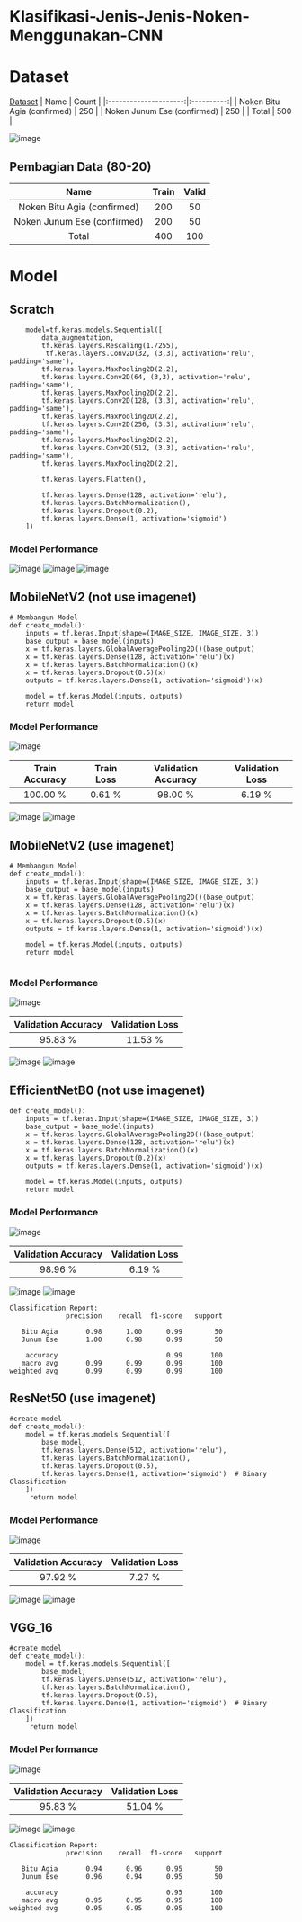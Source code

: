 # Klasifikasi-Jenis-Jenis-Noken-Menggunakan-CNN

# Dataset
[Dataset](https://drive.google.com/drive/folders/19FPHauhooLXQnMlZcdCVmxkgDTHBe6M1?usp=sharing)
|          Name         | Count |
|:---------------------:|:----------:|
|  Noken Bitu Agia (confirmed)  |  250  |
|  Noken Junum Ese (confirmed)  |  250  |
|   Total    |  500  |

![image](https://github.com/user-attachments/assets/730b36c0-59e2-4347-83f7-7ceefc285442)

## Pembagian Data (80-20)

|          Name         | Train | Valid |
|:---------------------:|:----------:|:----------:|
|  Noken Bitu Agia (confirmed)  |  200  |  50  |
|  Noken Junum Ese (confirmed)  |  200  |  50  |
|   Total    |  400  |  100  |

# Model
## Scratch
```
    model=tf.keras.models.Sequential([
        data_augmentation,
        tf.keras.layers.Rescaling(1./255),
         tf.keras.layers.Conv2D(32, (3,3), activation='relu', padding='same'),
        tf.keras.layers.MaxPooling2D(2,2),
        tf.keras.layers.Conv2D(64, (3,3), activation='relu', padding='same'),
        tf.keras.layers.MaxPooling2D(2,2),
        tf.keras.layers.Conv2D(128, (3,3), activation='relu', padding='same'),
        tf.keras.layers.MaxPooling2D(2,2),
        tf.keras.layers.Conv2D(256, (3,3), activation='relu', padding='same'),
        tf.keras.layers.MaxPooling2D(2,2),
        tf.keras.layers.Conv2D(512, (3,3), activation='relu', padding='same'),
        tf.keras.layers.MaxPooling2D(2,2),

        tf.keras.layers.Flatten(),

        tf.keras.layers.Dense(128, activation='relu'),
        tf.keras.layers.BatchNormalization(),
        tf.keras.layers.Dropout(0.2),
        tf.keras.layers.Dense(1, activation='sigmoid')
    ])
```

### Model Performance
![image](https://github.com/user-attachments/assets/17bbd650-016b-44a5-97ca-6b0f54a039a4)
![image](https://github.com/user-attachments/assets/d0a5e5e6-f110-485a-83c0-ee5fc7786cef)
![image](https://github.com/user-attachments/assets/525c3814-36c6-491f-a16e-863a12c7d67d)

## MobileNetV2 (not use imagenet)

```
# Membangun Model
def create_model():
    inputs = tf.keras.Input(shape=(IMAGE_SIZE, IMAGE_SIZE, 3))
    base_output = base_model(inputs)
    x = tf.keras.layers.GlobalAveragePooling2D()(base_output)
    x = tf.keras.layers.Dense(128, activation='relu')(x)
    x = tf.keras.layers.BatchNormalization()(x)
    x = tf.keras.layers.Dropout(0.5)(x)
    outputs = tf.keras.layers.Dense(1, activation='sigmoid')(x)

    model = tf.keras.Model(inputs, outputs)
    return model
```
### Model Performance
![image](https://github.com/user-attachments/assets/4dd3fa77-4a3f-4be1-864e-c4e6ad346503)

| Train Accuracy | Train Loss | Validation Accuracy | Validation Loss | 
|:--------------:|:----------:|:-------------------:|:----------------:|
|     100.00 %   |   0.61 %   |       98.00 %       |      6.19 %      |

![image](https://github.com/user-attachments/assets/7e374263-be90-4b85-a9fa-7253caf7e080)
![image](https://github.com/user-attachments/assets/1b4a8f33-47d6-403d-b517-cd85b6338f4a)

## MobileNetV2 (use imagenet)

```
# Membangun Model
def create_model():
    inputs = tf.keras.Input(shape=(IMAGE_SIZE, IMAGE_SIZE, 3))
    base_output = base_model(inputs)
    x = tf.keras.layers.GlobalAveragePooling2D()(base_output)
    x = tf.keras.layers.Dense(128, activation='relu')(x)
    x = tf.keras.layers.BatchNormalization()(x)
    x = tf.keras.layers.Dropout(0.5)(x)
    outputs = tf.keras.layers.Dense(1, activation='sigmoid')(x)

    model = tf.keras.Model(inputs, outputs)
    return model
     
```

### Model Performance
![image](https://github.com/user-attachments/assets/d0508825-6b57-4449-a5fc-510c4a9a153b)

| Validation Accuracy | Validation Loss | 
|:---------------------:|:----------:|
|  95.83 %  |  11.53 %  |

![image](https://github.com/user-attachments/assets/eaeb2464-a071-442e-a42e-9171e29736ef)
![image](https://github.com/user-attachments/assets/a14b68e5-8b47-4833-a7bc-e3a00ede81e5)

## EfficientNetB0 (not use imagenet)
```
def create_model():
    inputs = tf.keras.Input(shape=(IMAGE_SIZE, IMAGE_SIZE, 3))
    base_output = base_model(inputs)
    x = tf.keras.layers.GlobalAveragePooling2D()(base_output)
    x = tf.keras.layers.Dense(128, activation='relu')(x)
    x = tf.keras.layers.BatchNormalization()(x)
    x = tf.keras.layers.Dropout(0.2)(x)
    outputs = tf.keras.layers.Dense(1, activation='sigmoid')(x)

    model = tf.keras.Model(inputs, outputs)
    return model
```

### Model Performance
![image](https://github.com/user-attachments/assets/c2b156f0-2108-4c71-86ea-1694e57f4872)

| Validation Accuracy | Validation Loss | 
|:---------------------:|:----------:|
|  98.96 %  |  6.19 %  |

![image](https://github.com/user-attachments/assets/e25fc23c-3b6a-443a-94f1-76e2dd315b58)
![image](https://github.com/user-attachments/assets/b1cacaab-d8ad-4ffb-92ed-e2d5c7242aa8)

```
Classification Report:
              precision    recall  f1-score   support

   Bitu Agia       0.98      1.00      0.99        50
   Junum Ese       1.00      0.98      0.99        50

    accuracy                           0.99       100
   macro avg       0.99      0.99      0.99       100
weighted avg       0.99      0.99      0.99       100
```

## ResNet50 (use imagenet)
```
#create model
def create_model():
    model = tf.keras.models.Sequential([
        base_model,
        tf.keras.layers.Dense(512, activation='relu'),
        tf.keras.layers.BatchNormalization(),
        tf.keras.layers.Dropout(0.5),
        tf.keras.layers.Dense(1, activation='sigmoid')  # Binary Classification
    ])
     return model
```
### Model Performance
![image](https://github.com/user-attachments/assets/30330179-6ffc-4355-bf13-35550d9d7231)

| Validation Accuracy | Validation Loss | 
|:---------------------:|:----------:|
|  97.92 %  |  7.27 %  |

![image](https://github.com/user-attachments/assets/ed9aa328-a07c-4044-b70c-357b4f03b766)
![image](https://github.com/user-attachments/assets/da6ef98d-f689-470c-bccd-90d35c92a90f)

## VGG_16
```
#create model
def create_model():
    model = tf.keras.models.Sequential([
        base_model,
        tf.keras.layers.Dense(512, activation='relu'),
        tf.keras.layers.BatchNormalization(),
        tf.keras.layers.Dropout(0.5),
        tf.keras.layers.Dense(1, activation='sigmoid')  # Binary Classification
    ])
     return model
```
### Model Performance
![image](https://github.com/user-attachments/assets/661afecf-2ac3-4567-ac81-955dd1823d19)


| Validation Accuracy | Validation Loss | 
|:---------------------:|:----------:|
|  95.83 %  |  51.04 %  |


![image](https://github.com/user-attachments/assets/e85d27df-42a9-4692-8a21-ae56968daec7)
![image](https://github.com/user-attachments/assets/0e7af1c5-3e85-40e4-a32c-3bfcd0cc36b8)

```
Classification Report:
              precision    recall  f1-score   support

   Bitu Agia       0.94      0.96      0.95        50
   Junum Ese       0.96      0.94      0.95        50

    accuracy                           0.95       100
   macro avg       0.95      0.95      0.95       100
weighted avg       0.95      0.95      0.95       100
```

